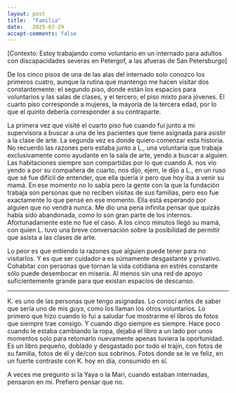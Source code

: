 ```yaml
---
layout: post
title:  "Familia"
date:   2025-03-29
accept-comments: false
---
```

[Contexto: Estoy trabajando como voluntario en un internado para adultos con discapacidades severas en Petergof, a las afueras de San Petersburgo]

De los cinco pisos de una de las alas del internado solo conozco los primeros cuatro, aunque la rutina que mantengo me hacen visitar dos constantemente: el segundo piso, donde están los espacios para voluntarios y las salas de clases, y el tercero, el piso mixto para jóvenes. El cuarto piso corresponde a mujeres, la mayoría de la tercera edad, por lo que el quinto debería corresponder a su contraparte.

La primera vez que visité el cuarto piso fue cuando fui junto a mi supervisora a buscar a una de les pacientes que tiene asignada para asistir a la clase de arte. La segunda vez es donde quiero comenzar esta historia. No recuerdo las razones pero estaba junto a L., una voluntaria que trabaja exclusivamente como ayudante en la sala de arte, yendo a buscar a alguien. Las habitaciones siempre son compartidas por lo que cuando A. nos vio yendo a por su compañera de cuarto, nos dijo, ejem, le dijo a L., en un ruso que sé fue difícil de entender, que ella quería ir pero que hoy iba a venir su mamá. En ese momento no lo sabía pero la gente con la que la fundación trabaja son personas que no reciben visitas de sus familias, pero eso fue exactamente lo que pensé en ese momento. Ella está esperando por alguien que no vendrá nunca. Me dio una pena infinita pensar que quizás había sido abandonada, como lo son gran parte de los internos. Afortunadamente este no fue el caso. A los cinco minutos llegó su mamá, con quien L. tuvo una breve conversación sobre la posibilidad de permitir que asista a las clases de arte.

Lo peor es que entiendo la razones que alguien puede tener para no visitarlos. Y es que ser cuidador·a es súmamente desgastante y privativo. Cohabitar con personas que tornan la vida cotidiana en estrés constante sólo puede desembocar en miseria. Al menos sin una red de apoyo suficientemente grande para que existan espacios de descanso.

<hr>

K. es uno de las personas que tengo asignadas. Lo conocí antes de saber que sería uno de mis *guys*, como los llaman los otros voluntarios. Lo primero que hizo cuando lo fui a saludar fue mostrarme el libros de fotos que siempre trae consigo. Y cuando digo siempre es siempre. Hace poco cuando le estaba cambiando la ropa, dejaba el libro a un lado por unos momentos solo para retomarlo nuevamente apenas tuviera la oportunidad. Es un libro pequeño, doblado y desgastado por todo el trajín, con fotos de su familia, fotos de él y de/con sus sobrinos. Fotos donde se le ve feliz, en un fuerte contraste con K. hoy en día, consumido en sí.

A veces me pregunto si la Yaya o la Mari, cuando estaban internadas, pensaron en mí. Prefiero pensar que no.
